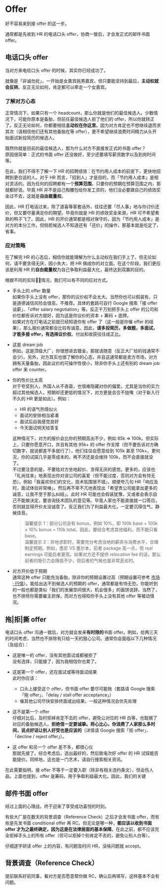 # Offer

好不容易来到接 offer 的这一步。

通常都是先收到 HR 的电话口头 offer，协商一致后，才会发正式的邮件书面 offer。

## 电话口头 offer

当对方来电给口头 offer 的时候，其实你已经成功了。

就像是「非诚勿扰」，一开始是女嘉宾挑男嘉宾，但只要能坚持到最后，**主动权就会反转**。反正无论如何，肯定都可以牵走一个女嘉宾。

### 了解对方心态

正常情况下，如果只有一个 headcount，那么你就是他们的最佳候选人。少数情况下，可能你原本是备胎，但前任最佳候选人拒了他们的 offer，所以你就转正了。反正无论如何，你都要相信**主动权在你这里**。因为对方肯定也不想继续退而求其次（请相信他们还有其他备胎在等 offer），更不希望继续浪费时间精力从头开始面试新投简历的候选人。

既然你就是目前的最佳候选人，那为什么对方不直接发正式的书面 offer？  
原因很简单：正式的书面 offer 还没做好，至少还要填写薪资数字以及到岗时间等。

在此，我们不得不了解一下 HR 的招聘绩效：在节约用人成本的前提下，更快地招聘到更合适的人。对于 HR 而言，「招到人」才是目的，而「节约用人成本」是相对灵活的。因为任何的招聘都有一个**预算范围**，只要你的预期在预算范围之内，那就都好说。毕竟 HR 并不是自己掏腰包给你发工资的，他们没必要跟自己的绩效奖金过不去，这就是**自由裁量权**。

因此，HR 打电话过来，除了道喜等客套话外，往往还要「尽人事」地与你讨价还价，但又要尽量满足你的期望。毕竟你就是 HR 的绩效奖金来源，HR 可不希望煮熟的鸭子飞了。因此，HR 的开价通常都是相对保守的，因为「节约用人成本」是对方的本分工作。但倘若候选人不知道还有「还价」的操作，那基本就是吃定了，省事。

### 应对策略

在了解完 HR 的心态后，相信你就能理解为什么主动权在我们手上了。但无论如何，请不要贪得无厌，因小失大，把 HR 搞成你的对立面。在这个阶段，我们更应该是利用 HR 的**自由裁量权**为自己争取利益最大化，最终达到双赢的目的。

根据不同的实际情况，我们可以有不同的应对方式。

* 手头上的 offer 数量  
  如果你手头上没有 offer，那你的议价权不会太大。当然你也可以假装有，只是道德诚信风险会很高，不推荐。具体的套路可自行 Google 搜索「接 offer 谈薪」、「offer salary negotiation」等。反正千万别把手头上 offer 的公司和价位都告诉对方就好，因为这是你议价的资本 + 筹码 + 底牌。  
  如果对方在打电话之前就已经知道你有 offer 了（这一般是你催 offer 的结果），那么报价通常都会比较有诚意。因此，**请多投简历，多做题，多面试，才能多接 offer，有选择议价权**。付出和收获往往成正比。

* 这是 dream job  
  例如，这是顶级大厂，你很想进去镀金，那就请随意（反正大厂给的钱通常不会少）。另外，对方其实也很了解你的心态，并且这通常都是卖方市场，对方拥有天量备胎，因此议价的可操作性很小，除非你手头上还有别的 dream job offer 来 counter。

* 你的性价比太高  
  对于夸奖别人，外国人从不吝啬，也很难隐藏对你的偏爱。尤其是当你的实力超过其他候选人，预期却还更低的情况下，对方更是会合不拢嘴（对于新入行不久的 HR 更是如此）。例如：

  * HR 的语气热情似火
  * 面试的安排相当紧凑
  * 面试后自我感觉良好
  * 今天面试明天给答复

  这种情况下，对方的报价会比你的预期高出不少，例如 85k => 100k。但实际上，只要你愿意开口，并且有其他 95k+ 的 offer 作支撑（但不要告诉对方确切数字，就说都差不多就行了），他们往往会愿意给到 105k 甚至 110k+。更何况，你的试探几乎是零成本的，再不济还是会维持 100k，而不会直接就没了。  
  不过要注意的是，不要给对方坐地起价、贪得无厌的感觉。更多的，应该也「礼尚往来」地表现出你对该公司的喜爱（但不能过度，否则对方会有恃无恐）。例如「我喜欢你们的文化，技术氛围很不错」，顺便夸几句 HR「响应及时，面试体验非常棒」，然后再不卑不亢地表现出「希望贵公司能拿出更多的诚意，让我不至于那么纠结」。此时 HR 可能也会假装犹豫，又或者会表示自己不能做决定，要咨询技术团队的意见等。毕竟人家也不能直接就一口答应，否则就显得开价太没诚意了。反正我们为了利益最大化，一定要沉得住气，静候佳音。

  > 温馨提示 1：部分公司会有 bonus，例如 10%，即 100k base + 100k × 10% bonus = 110k total。因此，要综合考虑其他福利，而不能只看 base。  
  > 温馨提示 2：异地求职时，需要充分考虑当地的薪资与消费水平，合理制定预期。例如，悉尼 VS 墨尔本，前者 package 高一点，但 real earnings 可能后者更高。如果对方还不提供 relocation fee 的话，那么前者的吸引力会降低不少，但后者的气候也是非常恶劣的。

* 对方开价低于预期  
  通常这种 offer 只能充当备胎，除非你的预期设置过高（预期设置可参考 [市场 · 行情](TODO:link)）。能给出达不到候选人的预期的 offer，通常都是有恃无恐。你能听到的一般也都是类似「我们的发展空间很大，机会很多」的画饼说辞。当然了，也不排除你需要雇主担保，而对方也得知你手头上没有其他 offer 等被动情况。

## 拖|拒|撕 offer

电话口头 offer 沟通一致后，对方就会发来**有时限的**书面 offer。例如，给两三天的时间考虑，当然也不排除有只给一天的狠心公司。通常你会面临以下几种情况（及组合）：

* 这是唯一的 offer，没有其他面试或都被拒了  
  没有选择，只能接了，因为我相信你也累了。

* 这是第一个 offer，还在面试或等待面试结果  
  此时你应该：
  * 口头上接受这个 offer，但书面 offer 要尽可能拖（套路请 Google 搜索「拖 offer」、「delay / stall offer acceptance」）
  * 催其他公司尽快安排终面或出结果，一般这种情况会优先处理

* 这不是第一个 offer  
  仔细对比后，及时拒掉肯定不去的 offer，避免让对应的 HR 白等，也耽搁了对应的备胎候选人。**拒绝信一定要诚挚。将心比心，你浪费了人家那么多时间，说点好话让别人好受也是应该的**（详情请 Google 搜索「拒 offer」、「decline / reject offer」）。

* 这 offer 和另一个 offer 差不多，都很心仪  
  那就先接了。综合考虑后，选出最好的，然后致电次好 offer 的 HR 试探能否能提价。同样地，这也是一门艺术，请自行搜索相关资讯。

在此需要指明，接 offer 不等于一定要入职（除非有相关违约条文），但会伤人品。上面也提到，offer 是筹码，用于争取利益最大化。因此，我们的关键

## 邮件书面 offer

经过上面的心理战，终于迎来了享受成功喜悦的时刻。

有些大厂是在数天的背景调查（Reference Check）之后才会发书面 offer，而有些是先发书面 conditional offer 再 RC。但无论是哪一种，**都应该以收到书面 offer 才为之最终确定，因为这是在法律层面的基本保障**。在此之前，都不应该完全拒掉手头上的所有 offer（但可以拒掉个别肯定不去的，避免让别人白等）。

仔细逐字研读 offer 上的内容，有问题及时问 HR，没啥问题就 accept。

## 背景调查（Reference Check）

提前联系好前同事，看对方是否愿意帮你做 RC，确认后再填写，这样基本不会有问题。

